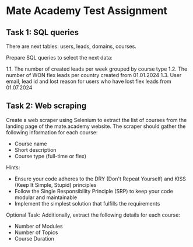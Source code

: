 # Mate Academy Test Assignment
## Task 1: SQL queries
There are next tables: users, leads, domains, courses.

Prepare SQL queries to select the next data:

1.1. The number of created leads per week grouped by course type
1.2. The number of WON flex leads per country created from 01.01.2024
1.3. User email, lead id and lost reason for users who have lost flex leads from 01.07.2024

## Task 2: Web scraping 
Create a web scraper using Selenium to extract the list of courses from the landing page of the mate.academy website. The scraper should gather the following information for each course:
* Course name
* Short description
* Course type (full-time or flex)

Hints:
* Ensure your code adheres to the DRY (Don't Repeat Yourself) and KISS (Keep It Simple, Stupid) principles
* Follow the Single Responsibility Principle (SRP) to keep your code modular and maintainable
* Implement the simplest solution that fulfills the requirements

Optional Task:
Additionally, extract the following details for each course:
* Number of Modules
* Number of Topics
* Course Duration
